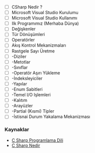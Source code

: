 - [ ] CSharp Nedir ?
- [ ] Microsoft Visual Studio Kurulumu
- [ ] Microsoft Visual Studio Kullanımı
- [ ] Ilk Programımız (Merhaba Dünya)
- [ ] Değişkenler
- [ ] Tür Dönüşümleri
- [ ] Operatörler
- [ ] Akış Kontrol Mekanizmaları
- [ ] Rastgele Sayı Üretme
- [ ] -Diziler
- [ ] -Metotlar
- [ ] -Sınıflar
- [ ] -Operatör Aşırı Yükleme
- [ ] -İndeksleyiciler
- [ ] -Yapılar
- [ ] -Enum Sabitleri
- [ ] -Temel I/O Işlemleri
- [ ] -Kalıtım
- [ ] -Arayüzler
- [ ] -Partial (Kısmi) Tipler
- [ ] -İstisnai Durum Yakalama Mekanizması

### Kaynaklar
- [C Sharp Programlama Dili](https://tr.wikibooks.org/wiki/C_Sharp_Programlama_Dili)
- [C Sharp Nedir](http://www.teknokoliker.com/2011/11/c-nedir-c-temelleri-nelerdir.html)
